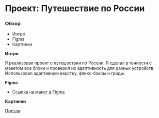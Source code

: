 # Проект: Путешествие по России

### Обзор
* Интро
* Figma
* Картинки

**Интро**

Я реализовал проект о путешествии по России. Я сделал в точности с макетом все блоки и проверил их адаптивность для разных устройств.
Использовал адаптивную верстку, флекс-боксы и гриды.

**Figma**

* [Ссылка на макет в Figma](https://www.figma.com/file/5S2WSbEFL6awjVWJ0NWL8Q/Sprint-3_-Russia-_-desktop-mobile?node-id=28503%3A0)

**Картинки**

[Поезда](./images/cover-trains.jpg)

